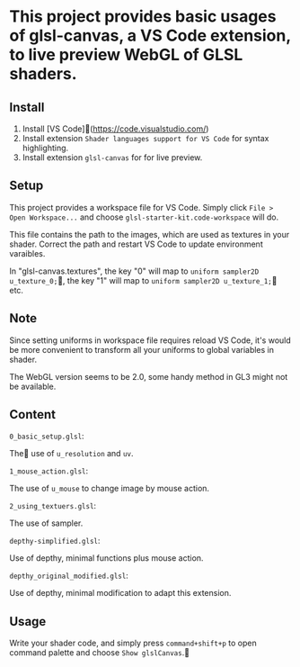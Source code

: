 # This project provides basic usages of glsl-canvas, a VS Code extension, to live preview WebGL of GLSL shaders.

## Install

1. Install [VS Code](https://code.visualstudio.com/)
2. Install extension `Shader languages support for VS Code` for syntax highlighting.
3. Install extension `glsl-canvas` for for live preview.

## Setup

This project provides a workspace file for VS Code. Simply click `File > Open Workspace...` and choose `glsl-starter-kit.code-workspace` will do.

This file contains the path to the images, which are used as textures in your shader. Correct the path and restart VS Code to update environment varaibles.

In "glsl-canvas.textures", the key "0" will map to `uniform sampler2D u_texture_0;`, the key "1" will map to `uniform sampler2D u_texture_1;` etc.

## Note

Since setting uniforms in workspace file requires reload VS Code, it's would be more convenient to transform all your uniforms to global variables in shader.

The WebGL version seems to be 2.0, some handy method in GL3 might not be available.

## Content

`0_basic_setup.glsl`:

The use of `u_resolution` and `uv`.

`1_mouse_action.glsl`:

The use of `u_mouse` to change image by mouse action.

`2_using_textuers.glsl`:

The use of sampler.

`depthy-simplified.glsl`:

Use of depthy, minimal functions plus mouse action.

`depthy_original_modified.glsl`:

Use of depthy, minimal modification to adapt this extension.

## Usage

Write your shader code, and simply press `command+shift+p` to open command palette and choose `Show glslCanvas`.
